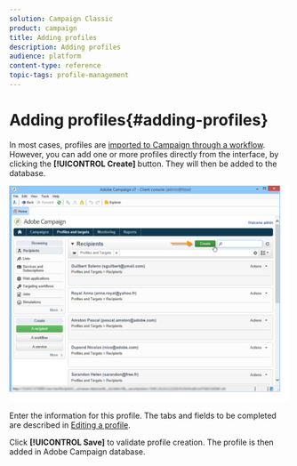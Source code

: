 ```yaml
---
solution: Campaign Classic
product: campaign
title: Adding profiles
description: Adding profiles
audience: platform
content-type: reference
topic-tags: profile-management
---
```


# Adding profiles{#adding-profiles}

In most cases, profiles are [imported to Campaign through a workflow](../../workflow/using/importing-data.md). However, you can add one or more profiles directly from the interface, by clicking the **[!UICONTROL Create]** button. They will then be added to the database.

![](assets/s_ncs_user_profile_add.png)

Enter the information for this profile. The tabs and fields to be completed are described in [Editing a profile](../../platform/using/editing-a-profile.md).

Click **[!UICONTROL Save]** to validate profile creation. The profile is then added in Adobe Campaign database.
